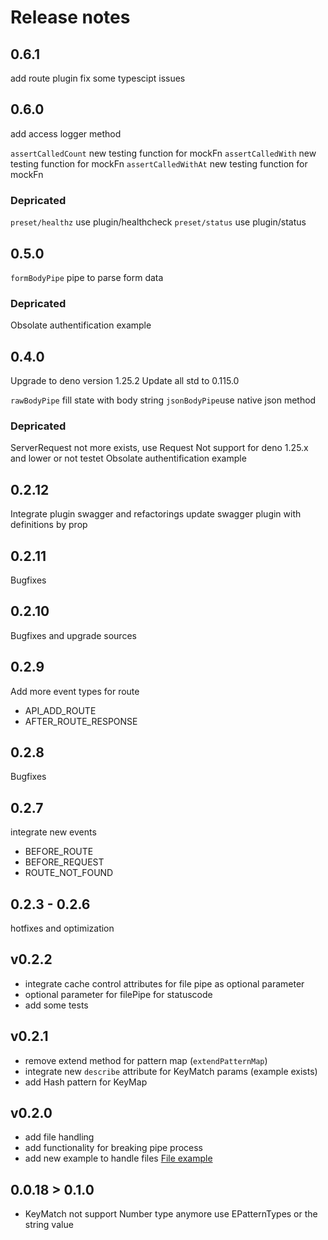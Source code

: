 # Release notes

## 0.6.1
add route plugin
fix some typescipt issues


## 0.6.0
add access logger method

`assertCalledCount` new testing function for mockFn
`assertCalledWith` new testing function for mockFn
`assertCalledWithAt` new testing function for mockFn

### Depricated
`preset/healthz` use plugin/healthcheck
`preset/status` use plugin/status

## 0.5.0
`formBodyPipe` pipe to parse form data

### Depricated
Obsolate authentification example

## 0.4.0
Upgrade to deno version 1.25.2
Update all std to 0.115.0

`rawBodyPipe` fill state with body string
`jsonBodyPipe`use native json method

### Depricated
ServerRequest not more exists, use Request
Not support for deno 1.25.x and lower or not testet
Obsolate authentification example

## 0.2.12

Integrate plugin swagger and refactorings update swagger plugin with definitions
by prop

## 0.2.11

Bugfixes

## 0.2.10

Bugfixes and upgrade sources

## 0.2.9

Add more event types for route

- API_ADD_ROUTE
- AFTER_ROUTE_RESPONSE

## 0.2.8

Bugfixes

## 0.2.7

integrate new events

- BEFORE_ROUTE
- BEFORE_REQUEST
- ROUTE_NOT_FOUND

## 0.2.3 - 0.2.6

hotfixes and optimization

## v0.2.2

- integrate cache control attributes for file pipe as optional parameter
- optional parameter for filePipe for statuscode
- add some tests

## v0.2.1

- remove extend method for pattern map (`extendPatternMap`)
- integrate new `describe` attribute for KeyMatch params (example exists)
- add Hash pattern for KeyMap

## v0.2.0

- add file handling
- add functionality for breaking pipe process
- add new example to handle files
  [File example](https://deno.land/x/deno_api_server/example/static-file.ts)

## 0.0.18 > 0.1.0

- KeyMatch not support Number type anymore use EPatternTypes or the string value
